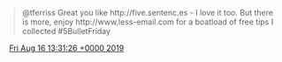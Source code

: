 > @tferriss Great you like http://five\.sentenc\.es \- I love it too\. But there is more, enjoy http://www\.less\-email\.com for a boatload of free tips I collected \#5BulletFriday

<img src="../../media/tweet.ico" width="12" /> [Fri Aug 16 13:31:26 +0000 2019](https://twitter.com/DromerDenker/status/1162356192057987072)